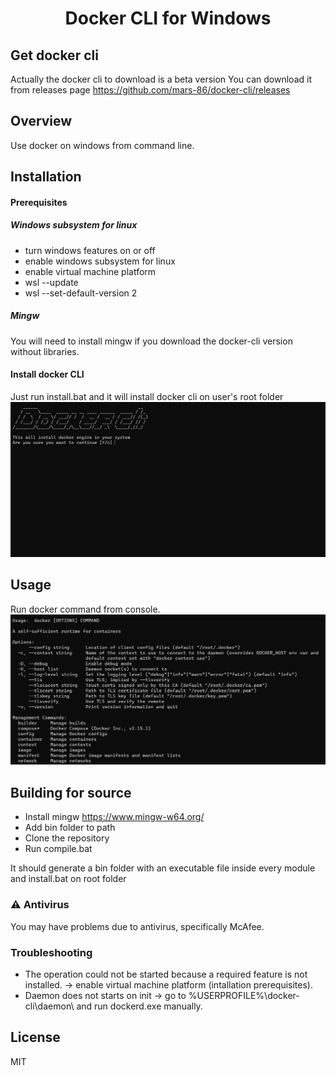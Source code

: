 <h1 align="center">Docker CLI for Windows</h1>

## Get docker cli
Actually the docker cli to download is a beta version
You can download it from releases page https://github.com/mars-86/docker-cli/releases

## Overview
Use docker on windows from command line.

## Installation
#### Prerequisites
##### Windows subsystem for linux
- turn windows features on or off
- enable windows subsystem for linux
- enable virtual machine platform
- wsl --update
- wsl --set-default-version 2

##### Mingw
You will need to install mingw if you download the docker-cli version without libraries.

#### Install docker CLI
Just run install.bat and it will install docker cli on user's root folder
![Docker CLI for Windows](https://github.com/mars-86/static-assets/raw/main/images/docker-cli/docker-cli-002.jpg)

## Usage
Run docker command from console.
![Docker CLI for Windows](https://github.com/mars-86/static-assets/raw/main/images/docker-cli/docker-cli-001.jpg)

## Building for source
- Install mingw https://www.mingw-w64.org/
- Add bin folder to path
- Clone the repository
- Run compile.bat

It should generate a bin folder with an executable file inside every module and install.bat on root folder

### :warning: Antivirus
You may have problems due to antivirus, specifically McAfee.

### Troubleshooting
- The operation could not be started because a required feature is not installed.
    -> enable virtual machine platform (intallation prerequisites).
- Daemon does not starts on init
    -> go to %USERPROFILE%\docker-cli\daemon\ and run dockerd.exe manually.

## License
MIT
